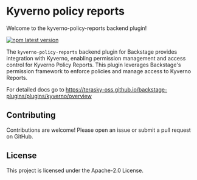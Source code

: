 # Kyverno policy reports
Welcome to the kyverno-policy-reports backend plugin!

[![npm latest version](https://img.shields.io/npm/v/@terasky/backstage-plugin-kyverno-policy-reports-backend/latest.svg)](https://www.npmjs.com/package/@terasky/backstage-plugin-kyverno-policy-reports-backend)


The `kyverno-policy-reports` backend plugin for Backstage provides integration with Kyverno, enabling permission management and access control for Kyverno Policy Reports. This plugin leverages Backstage's permission framework to enforce policies and manage access to Kyverno Reports.

For detailed docs go to https://terasky-oss.github.io/backstage-plugins/plugins/kyverno/overview

## Contributing
Contributions are welcome! Please open an issue or submit a pull request on GitHub.

## License
This project is licensed under the Apache-2.0 License.